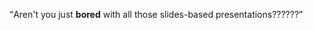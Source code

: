 <!--
{
	"title": "파일 구조",
	"group": 1,
	"order": 11
}
-->

<q>Aren't you just <b>bored</b> with all those slides-based presentations??????</q>